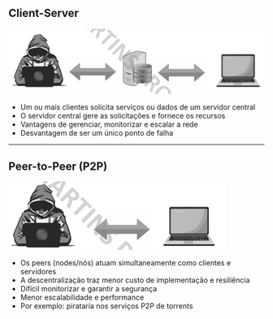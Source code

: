 ## Client-Server

![](Imagens/Client-Server.png)

- Um ou mais clientes solicita serviços ou dados de um servidor central
- O servidor central gere as solicitações e fornece os recursos
- Vantagens de gerenciar, monitorizar e escalar a rede
- Desvantagem de ser um único ponto de falha

---
## Peer-to-Peer (P2P)

![](Imagens/Peer-to-Peer.png)

- Os peers (nodes/nós) atuam simultaneamente como clientes e servidores
- A descentralização traz menor custo de implementação e resiliência 
- Difícil monitorizar e garantir a segurança
- Menor escalabilidade e performance 
- Por exemplo: pirataria nos serviços P2P de torrents